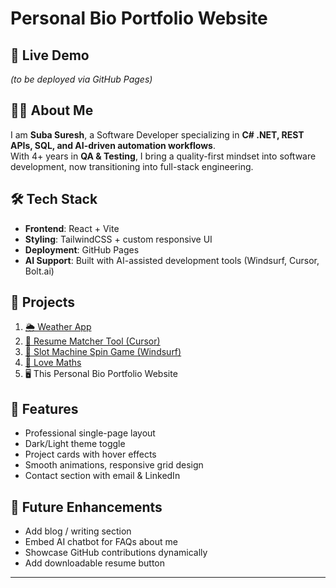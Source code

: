 # Personal Bio Portfolio Website
 
## 🔗 Live Demo
*(to be deployed via GitHub Pages)*

## 👨‍💻 About Me
I am **Suba Suresh**, a Software Developer specializing in **C# .NET, REST APIs, SQL, and AI-driven automation workflows**.  
With 4+ years in **QA & Testing**, I bring a quality-first mindset into software development, now transitioning into full-stack engineering.

## 🛠️ Tech Stack
- **Frontend**: React + Vite  
- **Styling**: TailwindCSS + custom responsive UI  
- **Deployment**: GitHub Pages 
- **AI Support**: Built with AI-assisted development tools (Windsurf, Cursor, Bolt.ai)  

## 📂 Projects
1. [🌦️ Weather App](https://suba-suresh.github.io/weather-web-app/)  
2. [📑 Resume Matcher Tool (Cursor)](http://localhost:5173/Resume-Matcher-Tool/)  
3. [🎰 Slot Machine Spin Game (Windsurf)](http://localhost:5174/Spin-Game/)  
4. [🧮 Love Maths](https://suba-suresh.github.io/love-maths/)  
5. 🖥️ This Personal Bio Portfolio Website  

## 🚀 Features
- Professional single-page layout  
- Dark/Light theme toggle  
- Project cards with hover effects  
- Smooth animations, responsive grid design  
- Contact section with email & LinkedIn  

## 📌 Future Enhancements
- Add blog / writing section  
- Embed AI chatbot for FAQs about me  
- Showcase GitHub contributions dynamically  
- Add downloadable resume button  

---
